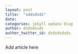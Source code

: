 ```yaml
---
layout: post
title:  "sddsdsds"
date:   
categories: jekyll update blog
author: dsdsdssds
author_twitter_id: dsdsdsdsds
---
```

<p>Add article here</p>

